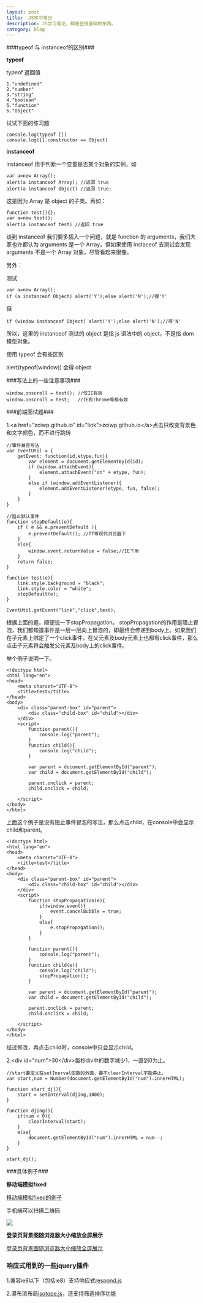 ```yaml
---
layout: post
title:  JS学习笔记
description: JS学习笔记，都是些很基础的东西。
category: blog
---
```


###typeof 与 instanceof的区别###

**typeof**

typeof 返回值 

	1."undefined"
	2."number"
	3."string"
	4."boolean"
	5."function"
	6."Object"

试试下面的练习题

	console.log(typeof [])
	console.log([].constructor == Object)

**instanceof**

instanceof 用于判断一个变量是否某个对象的实例，如

	var a=new Array();
	alert(a instanceof Array); //返回 true
	alert(a instanceof Object) //返回 true;

这是因为 Array 是 object 的子类。再如：

	function test(){};
	var a=new test();
	alert(a instanceof test) //返回 true

谈到 instanceof 我们要多插入一个问题，就是 function 的 arguments，我们大家也许都认为 arguments 是一个 Array，但如果使用 instaceof 去测试会发现 arguments 不是一个 Array 对象，尽管看起来很像。

另外：

测试 

	var a=new Array();
	if (a instanceof Object) alert('Y');else alert('N');//得'Y'

但 

	if (window instanceof Object) alert('Y');else alert('N');//得'N'

所以，这里的 instanceof 测试的 object 是指 js 语法中的 object，不是指 dom 模型对象。

使用 typeof 会有些区别

alert(typeof(window)) 会得 object


###写法上的一些注意事项###

	window.onscroll = test(); //仅IE有效
	window.onscroll = test;   //IE和chrome等都有效


###前端面试题###

1.&lt;a href="zciwp.github.io" id="link"&gt;zciwp.github.io&lt;/a&gt;点击只改变背景色和文字颜色，而不进行跳转
	
	//事件兼容写法
	var EventUtil = {
		getEvent: function(id,etype,fun){
			var element = document.getElementById(id);
			if (window.attachEvent){
				element.attachEvent("on" + etype, fun);
			}
			else if (window.addEventListener){
				element.addEventListener(etype, fun, false);
			}
		}
	}

	//阻止默认事件
	function stopDefault(e){
		if ( e && e.preventDefault ){
			e.preventDefault(); //ff等现代浏览器下
		}
		else{
			window.event.returnValue = false;//IE下用
		}
		return false;
	}

	function test(e){
		link.style.background = "black";
		link.style.color = "white";
		stopDefault(e);
	}

	EventUtil.getEvent("link","click",test);

根据上面的题，顺便说一下stopPropagation。 stopPropagation的作用是阻止冒泡，我们都知道事件是一层一层向上冒泡的，即最终会传递到body上。如果我们在子元素上绑定了一个click事件，在父元素及body元素上也都有click事件，那么点击子元素将会触发父元素及body上的click事件。

举个例子说明一下。
	
	<!doctype html>
	<html lang="en">
	<head>
		<meta charset="UTF-8">
		<title>test</title>
	</head>
	<body>
		<div class="parent-box" id="parent">
			<div class="child-box" id="child"></div>
		</div>
		<script>
			function parent(){
				console.log("parent");
			}
			function child(){
				console.log("child");
			}

			var parent = document.getElementById("parent");
			var child = document.getElementById("child");
			
			parent.onclick = parent;
			child.onclick = child;

		</script>
	</body>
	</html>

上面这个例子是没有阻止事件冒泡的写法，那么点击child，在console中会显示child和parent。

	<!doctype html>
	<html lang="en">
	<head>
		<meta charset="UTF-8">
		<title>test</title>
	</head>
	<body>
		<div class="parent-box" id="parent">
			<div class="child-box" id="child"></div>
		</div>
		<script>
			function stopPropagation(e){
				if(window.event){
					event.cancelBubble = true;
				}
				else{
					e.stopPropagation();
				}
			}

			function parent(){
				console.log("parent");
			}
			function child(e){
				console.log("child");
				stopPropagation();
			}

			var parent = document.getElementById("parent");
			var child = document.getElementById("child");
			
			parent.onclick = parent;
			child.onclick = child;

		</script>
	</body>
	</html>

经过修改，再点击child时，console中只会显示child。


2.&lt;div id="num"&gt;30&lt;/div&gt;每秒div中的数字减少1，一直到0为止。

	//start要定义在setInerval函数的外面，要不clearInterval不能停止。
	var start,num = Number(document.getElementById("num").innerHTML);

	function start_dj(){
		start = setInterval(djing,1000);
	}

	function djing(){
		if(num < 0){
			clearInterval(start);
		}
		else{
			document.getElementById("num").innerHTML = num--;
		}
	}

	start_dj();


###具体例子###

**移动端模拟fixed**

<a href="../../website/datum/移动端模拟fixed/html/红包记录.html">移动端模拟fixed的例子</a>

手机端可以扫描二维码

<img src="../../images/QR/fixed.png" />


**登录页背景图随浏览器大小缩放全屏展示**

<a href="../../website/pzw/html/登录.html">登录页背景图随浏览器大小缩放全屏展示</a>



### 响应式用到的一些jquery插件

1.兼容ie8以下（包括ie8）支持响应式[respond.js](https://github.com/scottjehl/Respond)

2.瀑布流布局[isotope.js](isotope.metafizzy.co)，还支持筛选排序功能





